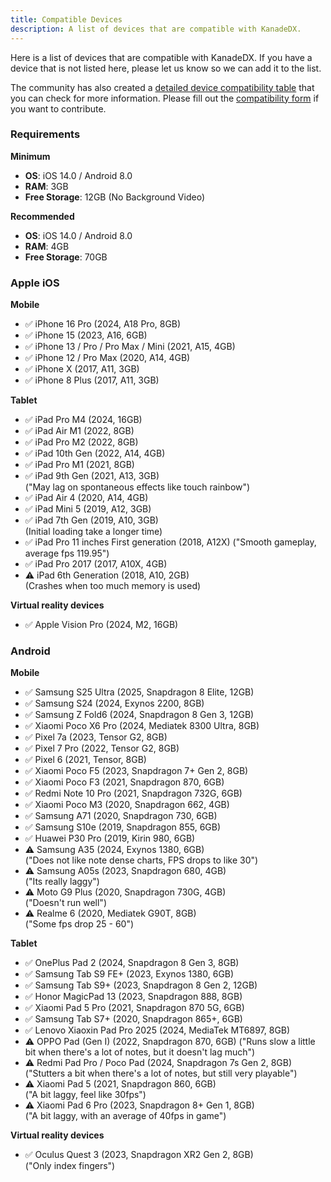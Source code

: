 ```yaml
---
title: Compatible Devices
description: A list of devices that are compatible with KanadeDX.
---
```


Here is a list of devices that are compatible with KanadeDX. If you have a device that is not listed here, please let us know so we can add it to the list.

The community has also created a [detailed device compatibility table](https://docs.google.com/spreadsheets/d/1I8QDr8tsBrXgUdMiiyZSN8dX4CF3gUflW7iTvO10zm8/edit) that you can check for more information. Please fill out the [compatibility form](https://forms.gle/sAerwrrjj6zSuoFD7) if you want to contribute.

### Requirements

**Minimum**

- **OS**: iOS 14.0 / Android 8.0
- **RAM**: 3GB
- **Free Storage**: 12GB (No Background Video)

**Recommended**

- **OS**: iOS 14.0 / Android 8.0
- **RAM**: 4GB
- **Free Storage**: 70GB

### Apple iOS

**Mobile**

- ✅ iPhone 16 Pro (2024, A18 Pro, 8GB)
- ✅ iPhone 15 (2023, A16, 6GB)
- ✅ iPhone 13 / Pro / Pro Max / Mini (2021, A15, 4GB)
- ✅ iPhone 12 / Pro Max (2020, A14, 4GB)
- ✅ iPhone X (2017, A11, 3GB)
- ✅ iPhone 8 Plus (2017, A11, 3GB)

**Tablet**

- ✅ iPad Pro M4 (2024, 16GB)
- ✅ iPad Air M1 (2022, 8GB)
- ✅ iPad Pro M2 (2022, 8GB)
- ✅ iPad 10th Gen (2022, A14, 4GB)
- ✅ iPad Pro M1 (2021, 8GB)
- ✅ iPad 9th Gen (2021, A13, 3GB)  
  ("May lag on spontaneous effects like touch rainbow")
- ✅ iPad Air 4 (2020, A14, 4GB)
- ✅ iPad Mini 5 (2019, A12, 3GB)
- ✅ iPad 7th Gen (2019, A10, 3GB)  
  (Initial loading take a longer time)
- ✅ iPad Pro 11 inches First generation (2018, A12X)
  ("Smooth gameplay, average fps 119.95")
- ✅ iPad Pro 2017 (2017, A10X, 4GB)
- ⚠️ iPad 6th Generation (2018, A10, 2GB)  
  (Crashes when too much memory is used)

**Virtual reality devices**

- ✅ Apple Vision Pro (2024, M2, 16GB)

### Android

**Mobile**

* ✅ Samsung S25 Ultra (2025, Snapdragon 8 Elite, 12GB)
* ✅ Samsung S24 (2024, Exynos 2200, 8GB)
* ✅ Samsung Z Fold6 (2024, Snapdragon 8 Gen 3, 12GB)
* ✅ Xiaomi Poco X6 Pro (2024, Mediatek 8300 Ultra, 8GB)
* ✅ Pixel 7a (2023, Tensor G2, 8GB)
* ✅ Pixel 7 Pro (2022, Tensor G2, 8GB)
* ✅ Pixel 6 (2021, Tensor, 8GB)
* ✅ Xiaomi Poco F5 (2023, Snapdragon 7+ Gen 2, 8GB)
* ✅ Xiaomi Poco F3 (2021, Snapdragon 870, 6GB)
* ✅ Redmi Note 10 Pro (2021, Snapdragon 732G, 6GB)
* ✅ Xiaomi Poco M3 (2020, Snapdragon 662, 4GB)
* ✅ Samsung A71 (2020, Snapdragon 730, 6GB)
* ✅ Samsung S10e (2019, Snapdragon 855, 6GB)
* ✅ Huawei P30 Pro (2019, Kirin 980, 6GB)
* ⚠️ Samsung A35 (2024, Exynos 1380, 6GB)  
  ("Does not like note dense charts, FPS drops to like 30")
* ⚠️ Samsung A05s (2023, Snapdragon 680, 4GB)  
  ("Its really laggy")
* ⚠️ Moto G9 Plus (2020, Snapdragon 730G, 4GB)  
  ("Doesn't run well")
* ⚠️ Realme 6 (2020, Mediatek G90T, 8GB)  
  ("Some fps drop 25 - 60")

**Tablet**

- ✅ OnePlus Pad 2 (2024, Snapdragon 8 Gen 3, 8GB)
- ✅ Samsung Tab S9 FE+ (2023, Exynos 1380, 6GB)
- ✅ Samsung Tab S9+ (2023, Snapdragon 8 Gen 2, 12GB)
- ✅ Honor MagicPad 13 (2023, Snapdragon 888, 8GB)
- ✅ Xiaomi Pad 5 Pro (2021, Snapdragon 870 5G, 6GB)
- ✅ Samsung Tab S7+ (2020, Snapdragon 865+, 6GB)
- ✅ Lenovo Xiaoxin Pad Pro 2025 (2024, MediaTek MT6897, 8GB)
- ⚠️ OPPO Pad (Gen I) (2022, Snapdragon 870, 6GB)
  ("Runs slow a little bit when there's a lot of notes, but it doesn't lag much")
- ⚠️ Redmi Pad Pro / Poco Pad (2024, Snapdragon 7s Gen 2, 8GB)  
  ("Stutters a bit when there's a lot of notes, but still very playable")
- ⚠️ Xiaomi Pad 5 (2021, Snapdragon 860, 6GB)  
  ("A bit laggy, feel like 30fps")
- ⚠️ Xiaomi Pad 6 Pro (2023, Snapdragon 8+ Gen 1, 8GB)  
  ("A bit laggy, with an average of 40fps in game")

**Virtual reality devices**

- ✅ Oculus Quest 3 (2023, Snapdragon XR2 Gen 2, 8GB)  
  ("Only index fingers")
